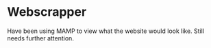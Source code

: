 # Webscrapper

Have been using MAMP to view what the website would look like. Still needs further attention.
